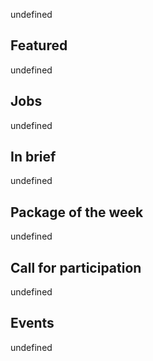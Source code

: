 <!-- 2017-10-12 -->

undefined

## Featured

undefined

## Jobs

undefined

## In brief

undefined

## Package of the week

undefined

## Call for participation

undefined

## Events

undefined
